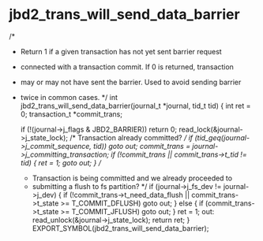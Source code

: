 # jbd2_trans_will_send_data_barrier

/*
 * Return 1 if a given transaction has not yet sent barrier request
 * connected with a transaction commit. If 0 is returned, transaction
 * may or may not have sent the barrier. Used to avoid sending barrier
 * twice in common cases.
 */
int jbd2_trans_will_send_data_barrier(journal_t *journal, tid_t tid)
{
	int ret = 0;
	transaction_t *commit_trans;

	if (!(journal->j_flags & JBD2_BARRIER))
		return 0;
	read_lock(&journal->j_state_lock);
	/* Transaction already committed? */
	if (tid_geq(journal->j_commit_sequence, tid))
		goto out;
	commit_trans = journal->j_committing_transaction;
	if (!commit_trans || commit_trans->t_tid != tid) {
		ret = 1;
		goto out;
	}
	/*
	 * Transaction is being committed and we already proceeded to
	 * submitting a flush to fs partition?
	 */
	if (journal->j_fs_dev != journal->j_dev) {
		if (!commit_trans->t_need_data_flush ||
		    commit_trans->t_state >= T_COMMIT_DFLUSH)
			goto out;
	} else {
		if (commit_trans->t_state >= T_COMMIT_JFLUSH)
			goto out;
	}
	ret = 1;
out:
	read_unlock(&journal->j_state_lock);
	return ret;
}
EXPORT_SYMBOL(jbd2_trans_will_send_data_barrier);
